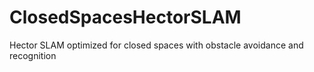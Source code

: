 # ClosedSpacesHectorSLAM
Hector SLAM optimized for closed spaces with obstacle avoidance and recognition
